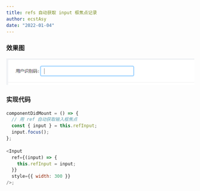 ```yaml
---
title: refs 自动获取 input 框焦点记录
author: ecstAsy
date: "2022-01-04"
---
```


### 效果图

![自动获取 input 框焦点](../../assets/inputFoucs.png)

### 实现代码

```js
componentDidMount = () => {
  // 用 ref 自动获取输入框焦点
  const { input } = this.refInput;
  input.focus();
};

<Input
  ref={(input) => {
    this.refInput = input;
  }}
  style={{ width: 300 }}
/>;
```
